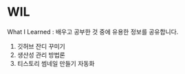 # WIL
What I Learned : 배우고 공부한 것 중에 유용한 정보를 공유합니다.

1. 깃허브 잔디 꾸미기
2. 생산성 관리 방법론
3. 티스토리 썸네일 만들기 자동화
